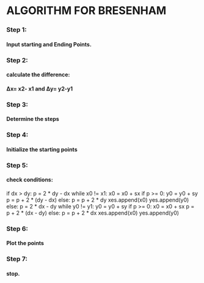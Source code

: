 # ALGORITHM FOR BRESENHAM
### Step 1:
#### Input starting and Ending Points.
### Step 2:
#### calculate the difference:
#### Δx= x2- x1 and Δy= y2-y1
### Step 3:
#### Determine the steps
### Step 4:
#### Initialize the starting points
### Step 5:
#### check conditions:
if dx > dy:
        p = 2 * dy - dx
        while x0 != x1:
            x0 = x0 + sx
            if p >= 0:
                y0 = y0 + sy
                p = p + 2 * (dy - dx)
            else:
                p = p + 2 * dy
            xes.append(x0)
            yes.append(y0)
    else:
        p = 2 * dx - dy
        while y0 != y1:
            y0 = y0 + sy
            if p >= 0:
                x0 = x0 + sx
                p = p + 2 * (dx - dy)
            else:
                p = p + 2 * dx
            xes.append(x0)
            yes.append(y0)
### Step 6:
#### Plot the points
### Step 7:
#### stop.